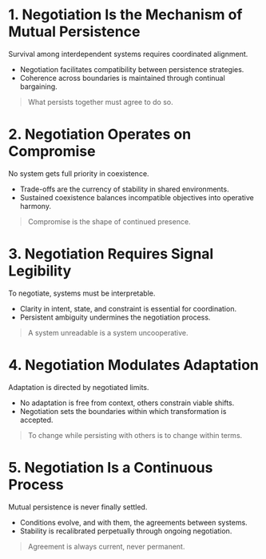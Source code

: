 # 1. Negotiation Is the Mechanism of Mutual Persistence  
Survival among interdependent systems requires coordinated alignment.  
- Negotiation facilitates compatibility between persistence strategies.  
- Coherence across boundaries is maintained through continual bargaining.  
> What persists together must agree to do so.  
# 2. Negotiation Operates on Compromise  
No system gets full priority in coexistence.  
- Trade-offs are the currency of stability in shared environments.  
- Sustained coexistence balances incompatible objectives into operative harmony.  
> Compromise is the shape of continued presence.  
# 3. Negotiation Requires Signal Legibility  
To negotiate, systems must be interpretable.  
- Clarity in intent, state, and constraint is essential for coordination.  
- Persistent ambiguity undermines the negotiation process.  
> A system unreadable is a system uncooperative.  
# 4. Negotiation Modulates Adaptation  
Adaptation is directed by negotiated limits.  
- No adaptation is free from context, others constrain viable shifts.  
- Negotiation sets the boundaries within which transformation is accepted.  
> To change while persisting with others is to change within terms.  
# 5. Negotiation Is a Continuous Process  
Mutual persistence is never finally settled.  
- Conditions evolve, and with them, the agreements between systems.  
- Stability is recalibrated perpetually through ongoing negotiation.  
> Agreement is always current, never permanent.
